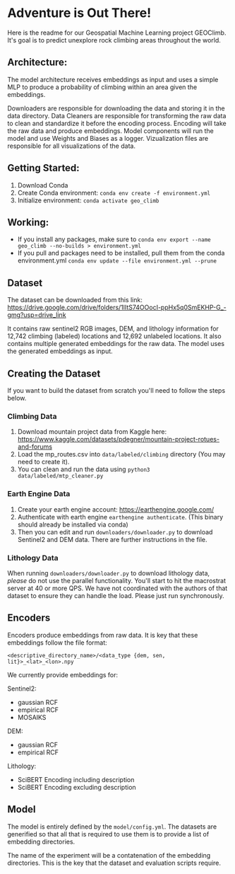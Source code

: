 # Adventure is Out There!

Here is the readme for our Geospatial Machine Learning project GEOClimb. It's goal is to predict unexplore rock climbing areas throughout the world.

## Architecture:

The model architecture receives embeddings as input and uses a simple MLP to produce a probability of climbing within an area given the embeddings.

Downloaders are responsible for downloading the data and storing it in the data directory. Data Cleaners are responsible for transforming the raw data to clean and standardize it before the encoding process. Encoding will take the raw data and produce embeddings. Model components will run the model and use Weights and Biases as a logger. Vizualization files are responsible for all visualizations of the data.

## Getting Started:

1. Download Conda
2. Create Conda environment: `conda env create -f environment.yml`
3. Initialize environment: `conda activate geo_climb`

## Working:

- If you install any packages, make sure to `conda env export --name geo_climb --no-builds > environment.yml`
- If you pull and packages need to be installed, pull them from the conda environment.yml `conda env update --file environment.yml --prune`

## Dataset

The dataset can be downloaded from this link: https://drive.google.com/drive/folders/1lItS74OOocI-ppHx5q0SmEKHP-G_-gmg?usp=drive_link

It contains raw sentinel2 RGB images, DEM, and lithology information for 12,742 climbing (labeled) locations and 12,692 unlabeled locations. It also contains multiple generated embeddings for the raw data. The model uses the generated embeddings as input.

## Creating the Dataset

If you want to build the dataset from scratch you'll need to follow the steps below.

### Climbing Data

1. Download mountain project data from Kaggle here: https://www.kaggle.com/datasets/pdegner/mountain-project-rotues-and-forums
2. Load the mp_routes.csv into `data/labeled/climbing` directory (You may need to create it).
3. You can clean and run the data using `python3 data/labeled/mtp_cleaner.py`

### Earth Engine Data

1. Create your earth engine account: https://earthengine.google.com/
2. Authenticate with earth engine `earthengine authenticate`. (This binary should already be installed via conda)
3. Then you can edit and run `downloaders/downloader.py` to download Sentinel2 and DEM data. There are further instructions in the file.

### Lithology Data

When running `downloaders/downloader.py` to download lithology data, _please_ do not use the parallel functionality. You'll start to hit the macrostrat server at 40 or more QPS. We have not coordinated with the authors of that dataset to ensure they can handle the load. Please just run synchronously.

## Encoders

Encoders produce embeddings from raw data. It is key that these embeddings follow the file format:

```
<descriptive_directory_name>/<data_type {dem, sen, lit}>_<lat>_<lon>.npy
```

We currently provide embeddings for:

Sentinel2:

- gaussian RCF
- empirical RCF
- MOSAIKS

DEM:

- gaussian RCF
- empirical RCF

Lithology:

- SciBERT Encoding including description
- SciBERT Encoding excluding description

## Model

The model is entirely defined by the `model/config.yml`. The datasets are generified so that all that is required to use them is to provide a list of embedding directories.

The name of the experiment will be a contatenation of the embedding directories. This is the key that the dataset and evaluation scripts require.
